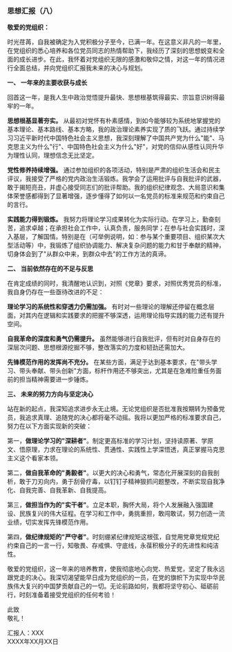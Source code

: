 ### **思想汇报（八）**

**敬爱的党组织：**

时光荏苒，自我被确定为入党积极分子至今，已满一年。在这意义非凡的一年里，在党组织的悉心培养和各位党员同志的热情帮助下，我经历了深刻的思想蜕变和全面的成长进步。在此，我怀着对党组织无限的感激和敬仰之情，对这一年的情况进行全面总结，并向党组织汇报我未来的决心与规划。

**一、 一年来的主要收获与成长**

回首这一年，是我人生中政治觉悟提升最快、思想根基筑得最实、宗旨意识树得最牢的一年。

**思想根基显著夯实。** 从最初对党怀有朴素感情，到如今能够较为系统地掌握党的基本理论、基本路线、基本方略，我的政治理论素养实现了质的飞跃。通过持续学习习近平新时代中国特色社会主义思想，我深刻理解了中国共产党为什么"能"、马克思主义为什么"行"、中国特色社会主义为什么"好"，对党的信仰从感性认同升华为理性认同，理想信念无比坚定。

**党性修养持续增强。** 通过参加组织的各项活动，特别是严肃的组织生活会和民主评议，我接受了严格的党内政治生活锻炼。我学会了运用批评与自我批评的武器，敢于揭短亮丑，并虚心接受同志们的批评帮助。我的组织纪律观念、大局意识和集体荣誉感都得到了显著增强，逐步懂得了如何以一名党员的标准来规范和约束自己的言行。

**实践能力得到锻炼。** 我努力将理论学习成果转化为实际行动。在学习上，勤奋刻苦，追求卓越；在承担社会工作中，认真负责，服务同学；在参与社会实践时，深入基层，了解国情。特别是在（可举例说明，如：参与某个重要项目、组织某次大型活动等）中，我锻炼了组织协调能力、解决复杂问题的能力和甘于奉献的精神，切身体会到了"从群众中来，到群众中去"的工作方法的真谛。

**二、 当前依然存在的不足与反思**

在肯定成绩的同时，我清醒地认识到，对照《党章》要求，对照优秀党员的标准，我自身仍存在一些亟待改进的不足：

**理论学习的系统性和穿透力仍需加强。** 有时对一些理论的理解还停留在概念层面，对其内在逻辑和实践要求的把握不够深透，运用理论指导实践的能力还有提升空间。

**自我革命的深度和勇气仍需提升。** 虽然能够进行自我批评，但有时对自身存在的深层次问题、思想根源挖掘不够，整改落实的力度和韧劲还需加大。

**先锋模范作用的发挥尚不充分。** 在某些方面，满足于达到基本要求，在"带头学习、带头奉献、带头创新"方面，标杆作用还不够突出，尤其是在急难险重任务面前的担当精神需要进一步锤炼。

**三、 未来的努力方向与坚定决心**

站在新的起点，我深知追求进步永无止境。无论党组织是否批准我按期转为预备党员，我追求真理、追随党的决心都将毫不动摇。我将以更加严格的标准要求自己，努力在以下方面实现新的突破：

第一，**做理论学习的"深耕者"**。制定更高标准的学习计划，坚持读原著、学原文、悟原理，力求在理论的系统性、贯通性、实践性上学深悟透，真正掌握马克思主义这个看家本领。

第二，**做自我革命的"勇毅者"**。以更大的决心和勇气，常态化开展深刻的自我剖析，敢于刀刃向内，勇于刮骨疗毒，以钉钉子精神狠抓问题整改，不断实现自我净化、自我完善、自我革新、自我提高。

第三，**做担当作为的"实干者"**。立足本职，胸怀大局，将个人发展融入强国建设、民族复兴的伟大征程。在学习和工作中，勇挑重担，敢闯敢试，努力创造一流业绩，切实发挥先锋模范作用。

第四，**做纪律规矩的"严守者"**。时刻绷紧纪律规矩这根弦，自觉用党章党规党纪约束自己的一言一行，知敬畏、存戒惧、守底线，永葆积极分子的先进性和纯洁性。

敬爱的党组织，这一年来的培养教育，使我彻底地心向党、热爱党，坚定了我永远跟党走的决心。我深切渴望能早日成为党组织的一员，在党的旗帜下为实现中华民族伟大复兴的中国梦贡献自己的一切。无论前路如何，我都将坚守初心、砥砺前行，时刻准备着接受党组织的任何考验！

此致  
敬礼！

汇报人：XXX  
XXXX年XX月XX日